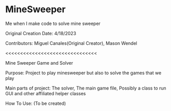 # MineSweeper
Me when I make code to solve mine sweeper

Original Creation Date: 4/18/2023

Contributors: Miguel Canales(Original Creator), Mason Wendel

<<<<<<<<<<<<<<<<<<<<<<<<<<<<<<<

Mine Sweeper Game and Solver 

Purpose: Project to play minesweeper but also to solve the games that we play 

Main parts of project: The solver, The main game file, Possibly a class to run GUI
and other affiliated helper classes 

How To Use: (To be created)

 






>>>>>>>>>>>>>>>>>>>>>>>>>>

